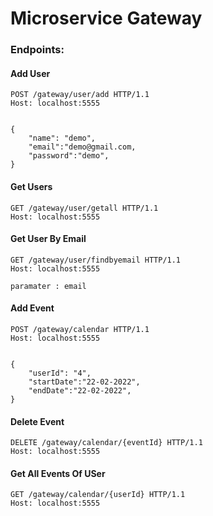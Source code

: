 # Microservice Gateway

### Endpoints:

#### Add User

````
POST /gateway/user/add HTTP/1.1
Host: localhost:5555


{
    "name": "demo",
	"email":"demo@gmail.com,
    "password":"demo",
}
````

#### Get Users

```
GET /gateway/user/getall HTTP/1.1
Host: localhost:5555

```

#### Get User By Email

```
GET /gateway/user/findbyemail HTTP/1.1
Host: localhost:5555

paramater : email

```


#### Add Event

````
POST /gateway/calendar HTTP/1.1
Host: localhost:5555


{
    "userId": "4",
	"startDate":"22-02-2022",
    "endDate":"22-02-2022",
}
````

#### Delete Event

```
DELETE /gateway/calendar/{eventId} HTTP/1.1
Host: localhost:5555

```

#### Get All Events Of USer

```
GET /gateway/calendar/{userId} HTTP/1.1
Host: localhost:5555


```
